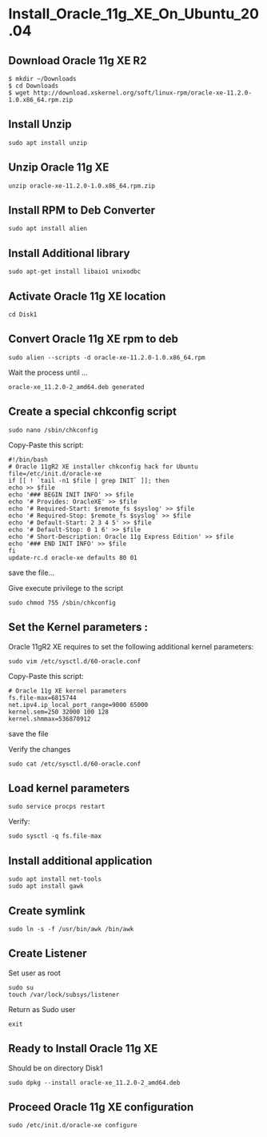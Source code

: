 # Install_Oracle_11g_XE_On_Ubuntu_20.04

## Download Oracle 11g XE R2
```
$ mkdir ~/Downloads
$ cd Downloads
$ wget http://download.xskernel.org/soft/linux-rpm/oracle-xe-11.2.0-1.0.x86_64.rpm.zip
```

## Install Unzip
```
sudo apt install unzip
```

## Unzip Oracle 11g XE
```
unzip oracle-xe-11.2.0-1.0.x86_64.rpm.zip
```
## Install RPM to Deb Converter
```
sudo apt install alien
```
## Install Additional library
```
sudo apt-get install libaio1 unixodbc
```
## Activate Oracle 11g XE location
```
cd Disk1
```
## Convert Oracle 11g XE rpm to deb
```
sudo alien --scripts -d oracle-xe-11.2.0-1.0.x86_64.rpm
```
Wait the process until ...
```
oracle-xe_11.2.0-2_amd64.deb generated
```
## Create a special chkconfig script
```
sudo nano /sbin/chkconfig
```
Copy-Paste this script:
```
#!/bin/bash
# Oracle 11gR2 XE installer chkconfig hack for Ubuntu
file=/etc/init.d/oracle-xe
if [[ ! `tail -n1 $file | grep INIT` ]]; then
echo >> $file
echo '### BEGIN INIT INFO' >> $file
echo '# Provides: OracleXE' >> $file
echo '# Required-Start: $remote_fs $syslog' >> $file
echo '# Required-Stop: $remote_fs $syslog' >> $file
echo '# Default-Start: 2 3 4 5' >> $file
echo '# Default-Stop: 0 1 6' >> $file
echo '# Short-Description: Oracle 11g Express Edition' >> $file
echo '### END INIT INFO' >> $file
fi
update-rc.d oracle-xe defaults 80 01
```
save the file...

Give execute privilege to the script
```
sudo chmod 755 /sbin/chkconfig
```
## Set the Kernel parameters :
Oracle 11gR2 XE requires to set the following additional kernel parameters:
```
sudo vim /etc/sysctl.d/60-oracle.conf
```
Copy-Paste this script:
```
# Oracle 11g XE kernel parameters  
fs.file-max=6815744  
net.ipv4.ip_local_port_range=9000 65000  
kernel.sem=250 32000 100 128 
kernel.shmmax=536870912
```
save the file

Verify the changes
```
sudo cat /etc/sysctl.d/60-oracle.conf 
```
## Load kernel parameters
```
sudo service procps restart 
```
Verify:
```
sudo sysctl -q fs.file-max
```
## Install additional application
```
sudo apt install net-tools
sudo apt install gawk
```
## Create symlink
```
sudo ln -s -f /usr/bin/awk /bin/awk
```
## Create Listener
Set user as root
```
sudo su
touch /var/lock/subsys/listener 
```
Return as Sudo user
```
exit
```
## Ready to Install Oracle 11g XE
Should be on directory Disk1
```
sudo dpkg --install oracle-xe_11.2.0-2_amd64.deb
```
## Proceed Oracle 11g XE configuration
```
sudo /etc/init.d/oracle-xe configure
```

